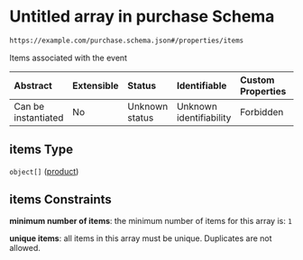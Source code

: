 # Untitled array in purchase Schema

```txt
https://example.com/purchase.schema.json#/properties/items
```

Items associated with the event

| Abstract            | Extensible | Status         | Identifiable            | Custom Properties | Additional Properties | Access Restrictions | Defined In                                                                            |
| :------------------ | :--------- | :------------- | :---------------------- | :---------------- | :-------------------- | :------------------ | :------------------------------------------------------------------------------------ |
| Can be instantiated | No         | Unknown status | Unknown identifiability | Forbidden         | Allowed               | none                | [purchase.schema.json\*](../../../../out/purchase.schema.json "open original schema") |

## items Type

`object[]` ([product](purchase-properties-items-product.md))

## items Constraints

**minimum number of items**: the minimum number of items for this array is: `1`

**unique items**: all items in this array must be unique. Duplicates are not allowed.
